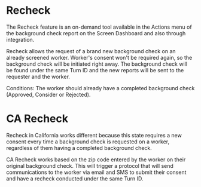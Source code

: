 # Recheck
The Recheck feature is an on-demand tool available in the Actions menu of the background check report on the Screen Dashboard and also through integration.

Recheck allows the request of a brand new background check on an already screened worker. Worker's consent won't be required again, so the background check will be initiated right away. The background check will be found under the same Turn ID and the new reports will be sent to the requester and the worker.

Conditions: The worker should already have a completed background check (Approved, Consider or Rejected).


# CA Recheck
Recheck in California works different because this state requires a new consent every time a background check is requested on a worker, regardless of them having a completed background check.

CA Recheck works based on the zip code entered by the worker on their original background check. This will trigger a protocol that will send communications to the worker via email and SMS to submit their consent and have a recheck conducted under the same Turn ID.
